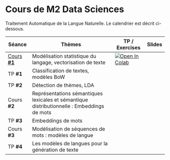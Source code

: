 # Cours de M2 Data Sciences

Traitement Automatique de la Langue Naturelle. Le calendrier est décrit ci-dessous.

| Séance | Thèmes | TP / Exercises | Slides |
|---|---|---|---| 
| [Cours **#1**](https://github.com/AntoineSimoulin/m2-data-sciences/tree/master/Cours%201%20-%20Mod%C3%A9lisation%20statistique%20du%20langage) | Modélisation statistique du langage, vectorisation de texte | [![Open In Colab](https://colab.research.google.com/assets/colab-badge.svg)](https://colab.research.google.com/github/AntoineSimoulin/m2-data-sciences/blob/master/Cours%201%20-%20Mod%C3%A9lisation%20statistique%20du%20langage/Fr%C3%A9quences%20des%20mots.ipynb) | <a href="https://www.qries.com/"> <img src=https://www.svgrepo.com/show/255820/ppt.svg width="15" height="15"></a> |
| TP **#1** | Classification de textes, modèles BoW | |
| TP **#2** | Détection de thèmes, LDA | | |
| Cours **#2** | Représentations sémantiques lexicales et sémantique distributionnelle : Embeddings de mots | |
| TP **#3** | Embeddings de mots | | |
| Cours **#3** | Modélisation de séquences de mots : modèles de langue | | |
| TP **#4** | Les modèles de langues pour la génération de texte | | |
